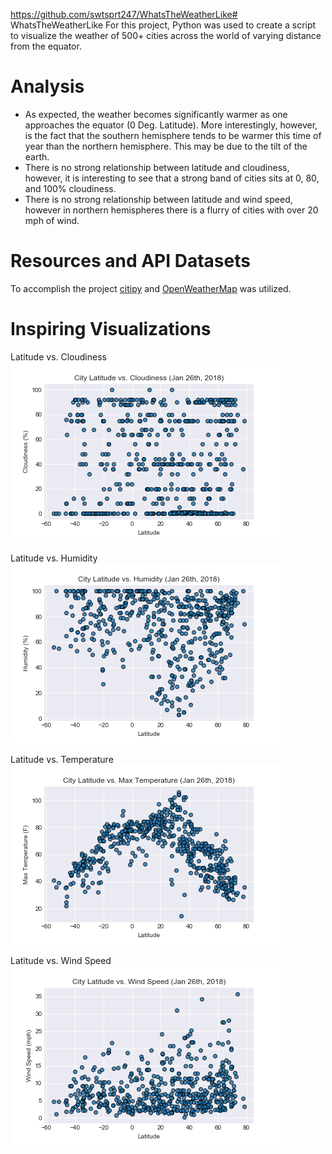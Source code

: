 https://github.com/swtsprt247/WhatsTheWeatherLike# WhatsTheWeatherLike
For this project, Python was used to create a script to visualize the weather of 500+ cities across the world of varying distance from the equator.


# Analysis
  - As expected, the weather becomes significantly warmer as one approaches the equator (0 Deg. Latitude). More interestingly, however, is     the fact that the southern hemisphere tends to be warmer this time of year than the northern hemisphere. This may be due to the tilt       of the earth.
  - There is no strong relationship between latitude and cloudiness, however, it is interesting to see that a strong band of cities sits       at 0, 80, and 100% cloudiness.
  - There is no strong relationship between latitude and wind speed, however in northern hemispheres there is a flurry of cities with over     20 mph of wind.


# Resources and API Datasets
To accomplish the project [citipy](https://pypi.org/project/citipy/) and [OpenWeatherMap](https://openweathermap.org/)  was utilized.  


# Inspiring Visualizations

Latitude vs. Cloudiness
![Lat vs. Cloudiness](/images/Cloudiness.png)

Latitude vs. Humidity
![Lat vs. Humidity](/images/Humidity.png)

Latitude vs. Temperature
![Lat vs. Temperature](/images/Temperature.png)

Latitude vs. Wind Speed
![Lat vs. Wind Speed](/images/Wind_Speed.png)


